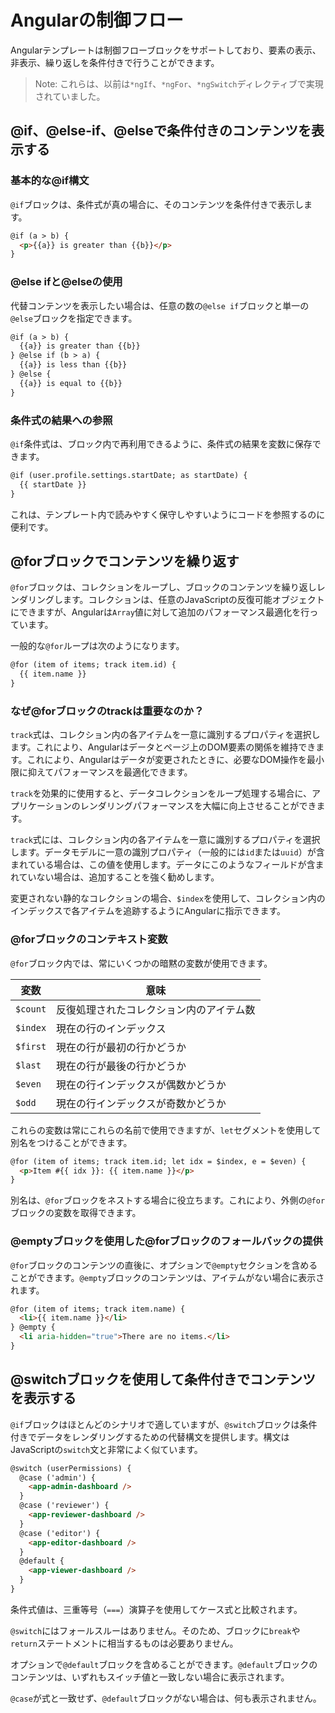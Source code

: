 # Angularの制御フロー

Angularテンプレートは制御フローブロックをサポートしており、要素の表示、非表示、繰り返しを条件付きで行うことができます。

> Note: これらは、以前は`*ngIf`、`*ngFor`、`*ngSwitch`ディレクティブで実現されていました。

## @if、@else-if、@elseで条件付きのコンテンツを表示する

### 基本的な@if構文

`@if`ブロックは、条件式が真の場合に、そのコンテンツを条件付きで表示します。

```html
@if (a > b) {
  <p>{{a}} is greater than {{b}}</p>
}
```

### @else ifと@elseの使用

代替コンテンツを表示したい場合は、任意の数の`@else if`ブロックと単一の`@else`ブロックを指定できます。

```html
@if (a > b) {
  {{a}} is greater than {{b}}
} @else if (b > a) {
  {{a}} is less than {{b}}
} @else {
  {{a}} is equal to {{b}}
}
```

### 条件式の結果への参照

`@if`条件式は、ブロック内で再利用できるように、条件式の結果を変数に保存できます。

```html
@if (user.profile.settings.startDate; as startDate) {
  {{ startDate }}
}
```

これは、テンプレート内で読みやすく保守しやすいようにコードを参照するのに便利です。

## @forブロックでコンテンツを繰り返す

`@for`ブロックは、コレクションをループし、ブロックのコンテンツを繰り返しレンダリングします。コレクションは、任意のJavaScriptの反復可能オブジェクトにできますが、Angularは`Array`値に対して追加のパフォーマンス最適化を行っています。

一般的な`@for`ループは次のようになります。

```html
@for (item of items; track item.id) {
  {{ item.name }}
}
```

### なぜ@forブロックのtrackは重要なのか？

`track`式は、コレクション内の各アイテムを一意に識別するプロパティを選択します。これにより、Angularはデータとページ上のDOM要素の関係を維持できます。これにより、Angularはデータが変更されたときに、必要なDOM操作を最小限に抑えてパフォーマンスを最適化できます。

`track`を効果的に使用すると、データコレクションをループ処理する場合に、アプリケーションのレンダリングパフォーマンスを大幅に向上させることができます。

`track`式には、コレクション内の各アイテムを一意に識別するプロパティを選択します。データモデルに一意の識別プロパティ（一般的には`id`または`uuid`）が含まれている場合は、この値を使用します。データにこのようなフィールドが含まれていない場合は、追加することを強く勧めします。

変更されない静的なコレクションの場合、`$index`を使用して、コレクション内のインデックスで各アイテムを追跡するようにAngularに指示できます。

### @forブロックのコンテキスト変数

`@for`ブロック内では、常にいくつかの暗黙の変数が使用できます。

| 変数 | 意味 |
|------|------|
| `$count` | 反復処理されたコレクション内のアイテム数 |
| `$index` | 現在の行のインデックス |
| `$first` | 現在の行が最初の行かどうか |
| `$last` | 現在の行が最後の行かどうか |
| `$even` | 現在の行インデックスが偶数かどうか |
| `$odd` | 現在の行インデックスが奇数かどうか |

これらの変数は常にこれらの名前で使用できますが、`let`セグメントを使用して別名をつけることができます。

```html
@for (item of items; track item.id; let idx = $index, e = $even) {
  <p>Item #{{ idx }}: {{ item.name }}</p>
}
```

別名は、`@for`ブロックをネストする場合に役立ちます。これにより、外側の`@for`ブロックの変数を取得できます。

### @emptyブロックを使用した@forブロックのフォールバックの提供

`@for`ブロックのコンテンツの直後に、オプションで`@empty`セクションを含めることができます。`@empty`ブロックのコンテンツは、アイテムがない場合に表示されます。

```html
@for (item of items; track item.name) {
  <li>{{ item.name }}</li>
} @empty {
  <li aria-hidden="true">There are no items.</li>
}
```

## @switchブロックを使用して条件付きでコンテンツを表示する

`@if`ブロックはほとんどのシナリオで適していますが、`@switch`ブロックは条件付きでデータをレンダリングするための代替構文を提供します。構文はJavaScriptの`switch`文と非常によく似ています。

```html
@switch (userPermissions) {
  @case ('admin') {
    <app-admin-dashboard />
  }
  @case ('reviewer') {
    <app-reviewer-dashboard />
  }
  @case ('editor') {
    <app-editor-dashboard />
  }
  @default {
    <app-viewer-dashboard />
  }
}
```

条件式値は、三重等号（`===`）演算子を使用してケース式と比較されます。

`@switch`にはフォールスルーはありません。そのため、ブロックに`break`や`return`ステートメントに相当するものは必要ありません。

オプションで`@default`ブロックを含めることができます。`@default`ブロックのコンテンツは、いずれもスイッチ値と一致しない場合に表示されます。

`@case`が式と一致せず、`@default`ブロックがない場合は、何も表示されません。
